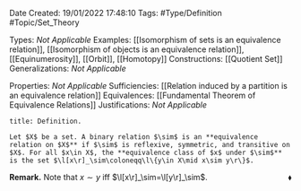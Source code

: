 <div class="topSpace"></div>

Date Created: 19/01/2022 17:48:10
Tags: #Type/Definition #Topic/Set_Theory

Types: _Not Applicable_
Examples: [[Isomorphism of sets is an equivalence relation]], [[Isomorphism of objects is an equivalence relation]], [[Equinumerosity]], [[Orbit]], [[Homotopy]]
Constructions: [[Quotient Set]]
Generalizations: _Not Applicable_

Properties: _Not Applicable_
Sufficiencies: [[Relation induced by a partition is an equivalence relation]]
Equivalences: [[Fundamental Theorem of Equivalence Relations]]
Justifications: _Not Applicable_

``` ad-Definition
title: Definition.

Let $X$ be a set. A binary relation $\sim$ is an **equivalence relation on $X$** if $\sim$ is reflexive, symmetric, and transitive on $X$. For all $x\in X$, the **equivalence class of $x$ under $\sim$** is the set $\l[x\r]_\sim\coloneqq\l\{y\in X\mid x\sim y\r\}$.

```

**Remark.** Note that $x\sim y$ iff $\l[x\r]_\sim=\l[y\r]_\sim$.<span style="float:right;">$\blacklozenge$</span>
